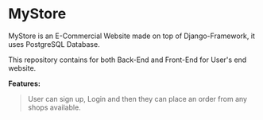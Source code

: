 # MyStore


MyStore is an E-Commercial Website made on top of Django-Framework, it uses PostgreSQL Database.

This repository contains for both Back-End and Front-End for User's end website.
<!-- Live version of the [website](https://www.django-mystore.tk) -->


**Features:**
  > User can sign up, Login and then they can place an order from any shops available.
